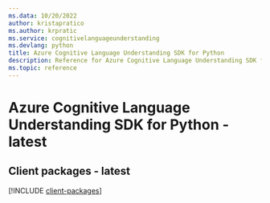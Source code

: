 ```yaml
---
ms.data: 10/20/2022
author: kristapratico
ms.author: krpratic
ms.service: cognitivelanguageunderstanding
ms.devlang: python
title: Azure Cognitive Language Understanding SDK for Python
description: Reference for Azure Cognitive Language Understanding SDK for Python
ms.topic: reference
---
```

# Azure Cognitive Language Understanding SDK for Python - latest

## Client packages - latest
[!INCLUDE [client-packages](cognitive-language-understanding-client-index.md)]
